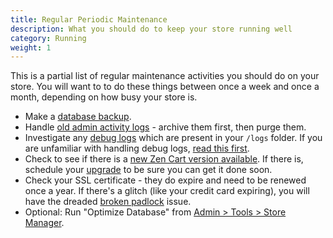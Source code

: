 ```yaml
---
title: Regular Periodic Maintenance 
description: What you should do to keep your store running well 
category: Running
weight: 1
---
```


This is a partial list of regular maintenance activities you should do on your store.  You will want to to do these things between once a week and once a month, depending on how busy your store is. 

- Make a [database backup](/user/running/backup/).
- Handle [old admin activity logs](/user/admin_pages/admins/admin_activity_logs/) - archive them first, then purge them.
- Investigate any [debug logs](/user/troubleshooting/debug_logs/) which are present in your `/logs` folder.  If you are unfamiliar with handling debug logs, [read this first](/user/troubleshooting/blank_page/#working-with-debug-logs).
- Check to see if there is a [new Zen Cart version available](/user/admin_pages/admin_new_version_available/).  If there is, schedule your [upgrade](/user/upgrading/) to be sure you can get it done soon. 
- Check your SSL certificate - they do expire and need to be renewed once a year.  If there's a glitch (like your credit card expiring), you will have the dreaded [broken padlock](/user/running/broken_padlock/) issue.
- Optional: Run "Optimize Database" from [Admin > Tools > Store Manager](/user/admin_pages/tools/store_manager/). 

